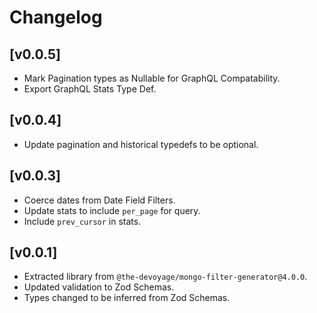 # Changelog

## [v0.0.5]
- Mark Pagination types as Nullable for GraphQL Compatability.
- Export GraphQL Stats Type Def.

## [v0.0.4]
- Update pagination and historical typedefs to be optional.

## [v0.0.3]

- Coerce dates from Date Field Filters.
- Update stats to include `per_page` for query.
- Include `prev_cursor` in stats.

## [v0.0.1]

- Extracted library from `@the-devoyage/mongo-filter-generator@4.0.0`.
- Updated validation to Zod Schemas.
- Types changed to be inferred from Zod Schemas.

